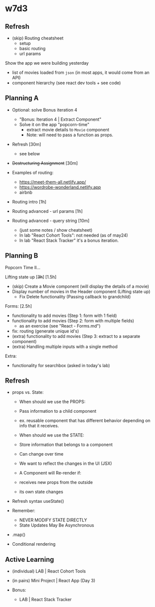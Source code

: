 
# w7d3




<!-- 

- Continue working on "popcorn-time"

- UPDATE: before routing, do "Lifting State Up"
  - Display number of movies in the header

- todo: add quick exercise with routing

-->


<!-- 

@todo: IMPROVE / SIMPLIFY 
- remove anything not essential
- first, introduce the concept (ex. with slides) & then see how to apply it (demo) ?
  - ex. 
    - passing a callback as props
    - lifting state up
    - forwarding props to grandchild
    - ...


@update:
- Main => MovieList
- Movie => MovieSummary



Notes:
- We will work on the app "popcorn-time" we created the day before

LABs today are VERY VERY demanding
- try to finish earlier so that they have more time

-->


## Refresh

- (skip) Routing cheatsheet
  - setup
  - basic routing
  - url params


Show the app we were building yesterday
- list of movies loaded from `json` (in most apps, it would come from an API)
- component hierarchy (see react dev tools + see code)





## Planning A

- Optional: solve Bonus iteration 4 
  - "Bonus: Iteration 4 | Extract Component"
  - Solve it on the app "popcorn-time"
    - extract movie details to `Movie` component
    - Note: will need to pass a function as props.

- Refresh [30m]
  - see below


- ~~Destructuring Assignment~~ [30m]


- Examples of routing: 
  - https://meet-them-all.netlify.app/
  - https://wordrobe-wonderland.netlify.app
  - airbnb
- Routing intro [1h]
- Routing advanced - url params [1h]
- Routing advanced - query string [10m]
  - (just some notes / show cheatsheet) 
  - In lab "React Cohort Tools": not needed (as of may24)
  - In lab "React Stack Tracker" it's a bonus iteration.




## Planning B

Popcorn Time II...

Lifting state up [~~3h~~] [1.5h]
- (skip) Create a Movie component (will display the details of a movie)
  <!-- Nope, do not create Movie component  -->
- Display number of movies in the Header component (Lifting state up)
  - Fix Delete functionality (Passing callback to grandchild)


Forms: [2.5h]
- functionality to add movies (Step 1: form with 1 field)
- functionality to add movies (Step 2: form with multiple fields)
  - as an exercise (see "React - Forms.md")
- fix: routing (generate unique id's)
- (extra) functionality to add movies (Step 3: extract to a separate component)
- (extra) Handling multiple inputs with a single method


Extra:
- functionality for searchbox (asked in today's lab)




## Refresh

- props vs. State:

    - When should we use the PROPS:
    - Pass information to a child component
    - ex. reusable component that has different behavior depending on info that it receives.

    - When should we use the STATE:
    - Store information that belongs to a component
    - Can change over time
    - We want to reflect the changes in the UI (JSX)

    - A Component will Re-render if:
    - receives new props from the outside
    - its own state changes

- Refresh syntax useState()

- Remember:
  - NEVER MODIFY STATE DIRECTLY 
  - State Updates May Be Asynchronous

- .map()

- Conditional rendering




## Active Learning

- (individual) LAB | React Cohort Tools

- (in pairs) Mini Project | React App (Day 3)

- Bonus: 
  - LAB | React Stack Tracker


